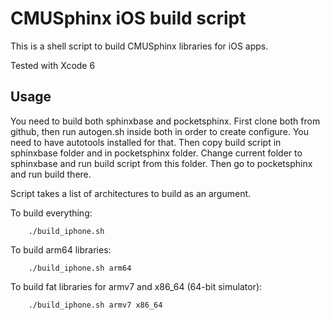 # CMUSphinx iOS build script

This is a shell script to build CMUSphinx libraries for iOS apps.

Tested with Xcode 6

## Usage

You need to build both sphinxbase and pocketsphinx. First clone both
from github, then run autogen.sh inside both in order to create
configure. You need to have autotools installed for that. Then copy
build script in sphinxbase folder and in pocketsphinx folder. Change
current folder to sphinxbase and run build script from this folder. Then
go to pocketsphinx and run build there.

Script takes a list of architectures to build as an argument.

To build everything:

        ./build_iphone.sh

To build arm64 libraries:

        ./build_iphone.sh arm64

To build fat libraries for armv7 and x86_64 (64-bit simulator):

        ./build_iphone.sh armv7 x86_64
